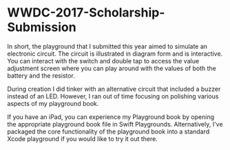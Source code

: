# WWDC-2017-Scholarship-Submission

In short, the playground that I submitted this year aimed to simulate an electronic circuit. The circuit is illustrated in diagram form and is interactive. You can interact with the switch and double tap to access the value adjustment screen where you can play around with the values of both the battery and the resistor.

During creation I did tinker with an alternative circuit that included a buzzer instead of an LED. However, I ran out of time focusing on polishing various aspects of my playground book.

If you have an iPad, you can experience my Playground book by opening the appropriate playground book file in Swift Playgrounds. Alternatively, I've packaged the core functionality of the playground book into a standard Xcode playground if you would like to try it out there.
